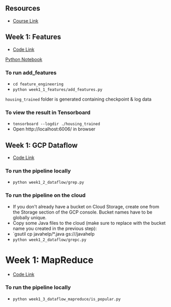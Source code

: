 ## Resources
* [Course Link](https://www.coursera.org/learn/feature-engineering/home/welcome)

## Week 1: Features
* [Code Link](https://github.com/Frankiee/training-data-analyst/tree/master/courses/machine_learning/deepdive/04_features)

[Python Notebook](https://github.com/Frankiee/training-data-analyst/blob/master/courses/machine_learning/deepdive/04_features/a_features.ipynb)

### To run add_features
* `cd feature_engineering`
* `python week1_1_features/add_features.py`

`housing_trained` folder is generated containing checkpoint & log data

### To view the result in Tensorboard
* `tensorboard --logdir ./housing_trained`
* Open http://localhost:6006/ in browser

## Week 1: GCP Dataflow
* [Code Link](https://github.com/Frankiee/training-data-analyst/tree/master/courses/data_analysis/lab2)

### To run the pipeline locally
* `python week1_2_dataflow/grep.py`

### To run the pipeline on the cloud
* If you don't already have a bucket on Cloud Storage, create one from the Storage section of the GCP console. Bucket names have to be globally unique.
* Copy some Java files to the cloud (make sure to replace <YOUR-BUCKET-NAME> with the bucket name you created in the previous step):
* `gsutil cp javahelp/*.java gs://<YOUR-BUCKET-NAME>/javahelp
* `python week1_2_dataflow/grepc.py`

# Week 1: MapReduce
* [Code Link](https://github.com/Frankiee/training-data-analyst/tree/master/courses/data_analysis/lab2)

### To run the pipeline locally
* `python week1_3_dataflow_mapreduce/is_popular.py`
